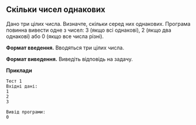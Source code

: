 ## Скільки чисел однакових 
Дано три цілих числа. Визначте, скільки серед них однакових. Програма повинна вивести одне з 
чисел: 3 (якщо всі однакові), 2 (якщо два однакові) або 0 (якщо все числа різні).

**Формат введення.** Вводяться три цілих числа.

**Формат виведення.** Виведіть відповідь на задачу.

**Приклади**
```
Тест 1
Вхідні дані:
1
2
3

Вивід програми:
0
```